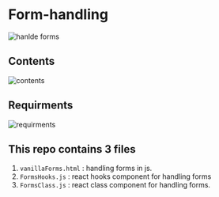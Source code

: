 # Form-handling

![hanlde forms](https://i.imgur.com/RtOzWrT.png)

## Contents
![contents](https://i.imgur.com/OWJWXxa.png)

## Requirments
![requirments](https://i.imgur.com/WkTutD1.png)

## This repo contains 3 files 
 1. `vanillaForms.html` : handling forms in js.
 2. `FormsHooks.js` : react hooks component for handling forms
 3. `FormsClass.js` : react class component for handling forms. 
